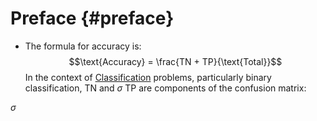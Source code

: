 # Preface {#preface}

- The formula for accuracy is:
  $$\text{Accuracy} = \frac{TN + TP}{\text{Total}}$$
In the context of [Classification](#classification) problems, particularly binary classification, TN and $\sigma$ TP are components of the confusion matrix:

$\sigma$
